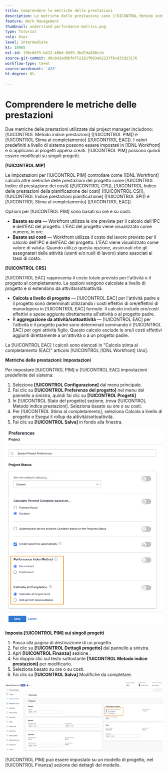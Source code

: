 ```yaml
---
title: Comprendere le metriche delle prestazioni
description: Le metriche delle prestazioni sono [!UICONTROL Metodo indice prestazioni] ([!UICONTROL PIM]) e [!UICONTROL Stima al completamento] ([!UICONTROL EAC]).
feature: Work Management
thumbnail: understand-performance-metrics.png
type: Tutorial
role: User
level: Intermediate
kt: 10065
exl-id: 190c66f5-b412-48bd-8695-3bd7da088ccb
source-git-commit: d0c842ad8bf6f52161f003a62237fbcd35d23176
workflow-type: tm+mt
source-wordcount: '423'
ht-degree: 0%

---
```


# Comprendere le metriche delle prestazioni

Due metriche delle prestazioni utilizzate dai project manager includono: [!UICONTROL Metodo indice prestazioni] ([!UICONTROL PIM]) e [!UICONTROL Stima al completamento] ([!UICONTROL EAC]). I valori predefiniti a livello di sistema possono essere impostati in [!DNL Workfront] e si applicano ai progetti appena creati. [!UICONTROL PIM] possono quindi essere modificati su singoli progetti.

**[!UICONTROL MIP]**

Le impostazioni per [!UICONTROL PIM] controllare come [!DNL Workfront] calcola altre metriche delle prestazioni del progetto come [!UICONTROL Indice di prestazione dei costi] ([!UICONTROL CPI]), [!UICONTROL Indice delle prestazioni della pianificazione dei costi] ([!UICONTROL CSI]), [!UICONTROL Indice prestazioni pianificazione] ([!UICONTROL SPI]) e [!UICONTROL Stima al completamento] ([!UICONTROL EAC]).

Opzioni per [!UICONTROL PIM] sono basati su ore e su costi.

* **Basato su ora** — Workfront utilizza le ore previste per il calcolo dell&#39;IPC e dell&#39;EAC del progetto. L’EAC del progetto viene visualizzato come numero, in ore.
* **Basato sui costi** — Workfront utilizza il costo del lavoro previsto per il calcolo dell&#39;IPC e dell&#39;EAC del progetto. L&#39;EAC viene visualizzato come valore di valuta. Quando utilizzi questa opzione, assicurati che gli assegnatari delle attività (utenti e/o ruoli di lavoro) siano associati ai tassi di costo.

**[!UICONTROL CRS]**

[!UICONTROL EAC] rappresenta il costo totale previsto per l&#39;attività o il progetto al completamento. Le opzioni vengono calcolate a livello di progetto e si estendono da attività/sottoattività.

* **Calcola a livello di progetto** — [!UICONTROL EAC] per l&#39;attività padre e il progetto sono determinati utilizzando i costi effettivi di ore/effettivi di manodopera in [!UICONTROL EAC] formule. Il calcolo include ore/costi effettivi e spese aggiunte direttamente all&#39;attività o al progetto padre.
* R **aggregazione da attività/sottoattività** — [!UICONTROL EAC] per l&#39;attività e il progetto padre sono determinati sommando il [!UICONTROL EAC] per ogni attività figlio. Questo calcolo esclude le ore/i costi effettivi aggiunti direttamente a un&#39;attività o a un progetto padre.

La [!UICONTROL EAC] I calcoli sono elencati in &quot;Calcola stima al completamento (EAC)&quot; <!-- link to article -->articolo [!UICONTROL [!DNL Workfront] Uno].

**Metriche delle prestazioni: Impostazioni**

Per impostare [!UICONTROL PIM] e [!UICONTROL EAC] impostazioni predefinite del sistema:

1. Seleziona **[!UICONTROL Configurazione]** dal menu principale.
1. Fai clic su **[!UICONTROL Preferenze del progetto]** nel menu del pannello a sinistra, quindi fai clic su **[!UICONTROL Progetti]**
1. In [!UICONTROL Stato del progetto] sezione, trova [!UICONTROL Metodo indice prestazioni]. Seleziona basato su ore o su costi.
1. Per [!UICONTROL Stima al completamento], seleziona Calcola a livello di progetto o Esegui il rollup da attività/sottoattività.
1. Fai clic su **[!UICONTROL Salva]** in fondo alla finestra.

![Un&#39;immagine del [!UICONTROL Preferenze del progetto] screen](assets/setting-up-finances-1.png)

**Imposta [!UICONTROL PIM] sui singoli progetti**

1. Passa alla pagina di destinazione di un progetto.
1. Fai clic su **[!UICONTROL Dettagli progetto]** dal pannello a sinistra.
1. Apri **[!UICONTROL Finanza]** sezione .
1. Fai doppio clic sul testo sottostante **[!UICONTROL Metodo indice prestazioni]** per modificarlo.
1. Seleziona basato su ore o su costi.
1. Fai clic su **[!UICONTROL Salva]** Modifiche da completare.

![Un&#39;immagine del [!UICONTROL Dettagli progetto] screen](assets/setting-up-finances-2.png)

[!UICONTROL PIM] può essere impostato su un modello di progetto, nel [!UICONTROL Finanza] sezione dei dettagli del modello.

